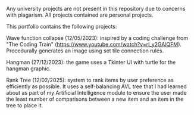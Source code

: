Any university projects are not present in this repository due to concerns with plagarism.
All projects contained are personal projects.

This portfolio contains the following projects:

Wave function collapse (12/05/2023): inspired by a coding challenge from "The Coding Train" (https://www.youtube.com/watch?v=rI_y2GAlQFM). Procedurally generates an image using set tile connection rules.

Hangman (27/12/2023): the game uses a Tkinter UI with turtle for the hangman graphic.

Rank Tree (12/02/2025): system to rank items by user preference as efficiently as possible. It uses a self-balancing AVL tree that I had learned about as part of my Artificial Intelligence module to ensure the user made the least number of comparisons between a new item and an item in the tree to place it. 
